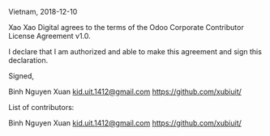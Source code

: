 Vietnam, 2018-12-10

Xao Xao Digital agrees to the terms of the Odoo Corporate Contributor License
Agreement v1.0.

I declare that I am authorized and able to make this agreement and sign this
declaration.

Signed,

Binh Nguyen Xuan kid.uit.1412@gmail.com https://github.com/xubiuit/

List of contributors:

Binh Nguyen Xuan kid.uit.1412@gmail.com https://github.com/xubiuit/
